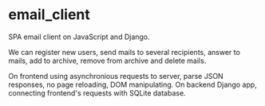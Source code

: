 # email_client
SPA email client on JavaScript and Django.

We can register new users, send mails to several recipients, answer to mails, add to archive, remove from archive and delete mails. 

On frontend using asynchronious requests to server, parse JSON responses, no page reloading, DOM manipulating.
On backend Django app, connecting frontend's requests with SQLite database.
